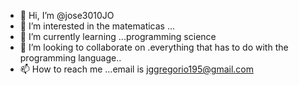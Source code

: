 - 👋 Hi, I’m @jose3010JO
- 👀 I’m interested in the matematicas ...
- 🌱 I’m currently learning ...programming science
- 💞️ I’m looking to collaborate on .everything that has to do with the programming language..
- 📫 How to reach me ...email is jggregorio195@gmail.com

<!---
jose3010JO/jose3010JO is a ✨ special ✨ repository because its `README.md` (this file) appears on your GitHub profile.
You can click the Preview link to take a look at your changes.
--->
